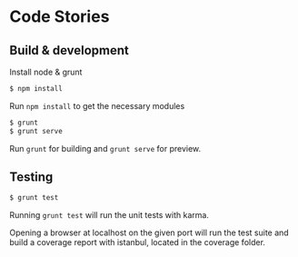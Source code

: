 # Code Stories

## Build & development

Install node & grunt

```sh
$ npm install
```

Run `npm install` to get the necessary modules

```sh
$ grunt
$ grunt serve
```

Run `grunt` for building and `grunt serve` for preview.

## Testing

```sh
$ grunt test
```

Running `grunt test` will run the unit tests with karma.

Opening a browser at localhost on the given port will run the test suite and build a coverage report with istanbul, located in the coverage folder.
